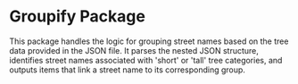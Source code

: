 # Groupify Package

This package handles the logic for grouping street names based on the tree data provided in the JSON file. It parses the nested JSON structure, identifies street names associated with 'short' or 'tall' tree categories, and outputs items that link a street name to its corresponding group.
